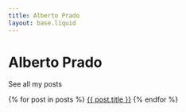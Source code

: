 ```yaml
---
title: Alberto Prado
layout: base.liquid
---
```


# Alberto Prado

See all my posts

{% for post in posts %}
  <a href="{{ post.title | slugify }}">{{ post.title }}</a>
{% endfor %}